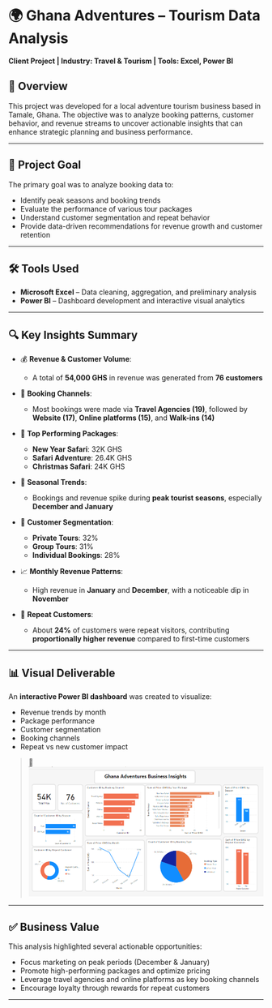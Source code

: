 # 🌍 Ghana Adventures – Tourism Data Analysis

**Client Project | Industry: Travel & Tourism | Tools: Excel, Power BI**

## 📌 Overview

This project was developed for a local adventure tourism business based in Tamale, Ghana. The objective was to analyze booking patterns, customer behavior, and revenue streams to uncover actionable insights that can enhance strategic planning and business performance.

---

## 🎯 Project Goal

The primary goal was to analyze booking data to:

- Identify peak seasons and booking trends
- Evaluate the performance of various tour packages
- Understand customer segmentation and repeat behavior
- Provide data-driven recommendations for revenue growth and customer retention

---

## 🛠️ Tools Used

- **Microsoft Excel** – Data cleaning, aggregation, and preliminary analysis
- **Power BI** – Dashboard development and interactive visual analytics

---

## 🔍 Key Insights Summary

- 💰 **Revenue & Customer Volume**:  
  - A total of **54,000 GHS** in revenue was generated from **76 customers**

- 🧭 **Booking Channels**:  
  - Most bookings were made via **Travel Agencies (19)**, followed by **Website (17)**, **Online platforms (15)**, and **Walk-ins (14)**

- 🧳 **Top Performing Packages**:  
  - **New Year Safari**: 32K GHS  
  - **Safari Adventure**: 26.4K GHS  
  - **Christmas Safari**: 24K GHS

- 📅 **Seasonal Trends**:  
  - Bookings and revenue spike during **peak tourist seasons**, especially **December and January**

- 👥 **Customer Segmentation**:  
  - **Private Tours**: 32%  
  - **Group Tours**: 31%  
  - **Individual Bookings**: 28%

- 📈 **Monthly Revenue Patterns**:  
  - High revenue in **January** and **December**, with a noticeable dip in **November**

- 🔁 **Repeat Customers**:  
  - About **24%** of customers were repeat visitors, contributing **proportionally higher revenue** compared to first-time customers

---

## 📊 Visual Deliverable

An **interactive Power BI dashboard** was created to visualize:

- Revenue trends by month
- Package performance
- Customer segmentation
- Booking channels
- Repeat vs new customer impact

> 📌 ![Dashboard](https://github.com/eL-Dapper-Jhunior/my_DA_Journey/blob/main/Ghana%20Adventures/General_overview.png)

---

## ✅ Business Value

This analysis highlighted several actionable opportunities:

- Focus marketing on peak periods (December & January)
- Promote high-performing packages and optimize pricing
- Leverage travel agencies and online platforms as key booking channels
- Encourage loyalty through rewards for repeat customers

---



